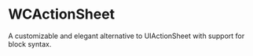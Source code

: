 WCActionSheet
=============

A customizable and elegant alternative to UIActionSheet with support for block syntax.
